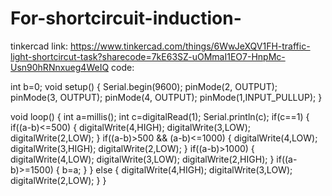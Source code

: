 # For-shortcircuit-induction-
tinkercad link: https://www.tinkercad.com/things/6WwJeXQV1FH-traffic-light-shortcircut-task?sharecode=7kE63SZ-uOMmaI1EO7-HnpMc-Usn90hRNnxueg4WeIQ
code:










int b=0;
void setup()
{
  Serial.begin(9600);
  pinMode(2, OUTPUT);
  pinMode(3, OUTPUT);
  pinMode(4, OUTPUT);
  pinMode(1,INPUT_PULLUP);
}

void loop()
{
 int a=millis();
 int c=digitalRead(1);
 Serial.println(c);
 if(c==1)
 {
   if((a-b)<=500)
	 {
 	  digitalWrite(4,HIGH);
 	  digitalWrite(3,LOW);
 	  digitalWrite(2,LOW);
	 }
	 if((a-b)>500 && (a-b)<=1000)
	 {
	   digitalWrite(4,LOW);
	   digitalWrite(3,HIGH);
 	  digitalWrite(2,LOW);
 	 }
	 if((a-b)>1000)
	 {
	  digitalWrite(4,LOW);
 	  digitalWrite(3,LOW);
 	  digitalWrite(2,HIGH);
	 }
	 if((a-b)>=1500)
	 {
 	  b=a;
 	 }
 }
 else
 {
   digitalWrite(4,HIGH);
   digitalWrite(3,LOW);
   digitalWrite(2,LOW);
 }
}
